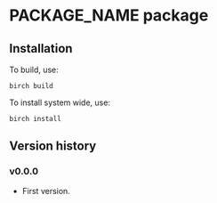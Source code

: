 # PACKAGE_NAME package

## Installation

To build, use:

    birch build
    
To install system wide, use:

    birch install


## Version history

### v0.0.0

* First version.
